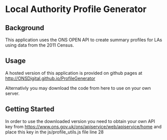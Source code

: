 # Local Authority Profile Generator

## Background
This application uses the ONS OPEN API to create summary profiles for LAs using data from the 2011 Census.

## Usage
A hosted version of this application is provided on github pages at <http://ONSDigital.github.io/ProfileGenerator>

Alternativly you may download the code from here to use on your own server.

## Getting Started

In order to use the downloaded version you need to obtain your own API key from <https://www.ons.gov.uk/ons/apiservice/web/apiservice/home> and place this key in the js/profile_utils.js file line 28
